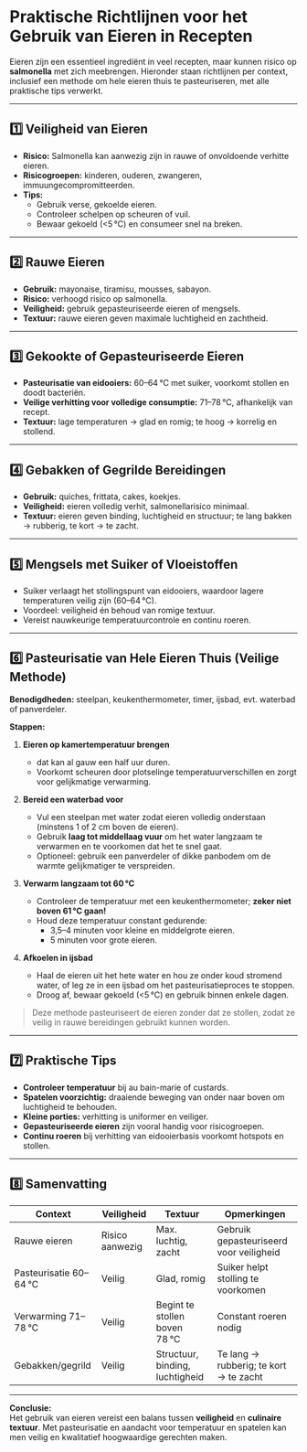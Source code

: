 # Praktische Richtlijnen voor het Gebruik van Eieren in Recepten

Eieren zijn een essentieel ingrediënt in veel recepten, maar kunnen risico op **salmonella** met zich meebrengen. Hieronder staan richtlijnen per context, inclusief een methode om hele eieren thuis te pasteuriseren, met alle praktische tips verwerkt.

---

## 1️⃣ Veiligheid van Eieren

- **Risico:** Salmonella kan aanwezig zijn in rauwe of onvoldoende verhitte eieren.  
- **Risicogroepen:** kinderen, ouderen, zwangeren, immuungecompromitteerden.  
- **Tips:**  
  - Gebruik verse, gekoelde eieren.  
  - Controleer schelpen op scheuren of vuil.  
  - Bewaar gekoeld (<5 °C) en consumeer snel na breken.

---

## 2️⃣ Rauwe Eieren

- **Gebruik:** mayonaise, tiramisu, mousses, sabayon.  
- **Risico:** verhoogd risico op salmonella.  
- **Veiligheid:** gebruik gepasteuriseerde eieren of mengsels.  
- **Textuur:** rauwe eieren geven maximale luchtigheid en zachtheid.

---

## 3️⃣ Gekookte of Gepasteuriseerde Eieren

- **Pasteurisatie van eidooiers:** 60–64 °C met suiker, voorkomt stollen en doodt bacteriën.  
- **Veilige verhitting voor volledige consumptie:** 71–78 °C, afhankelijk van recept.  
- **Textuur:** lage temperaturen → glad en romig; te hoog → korrelig en stollend.

---

## 4️⃣ Gebakken of Gegrilde Bereidingen

- **Gebruik:** quiches, frittata, cakes, koekjes.  
- **Veiligheid:** eieren volledig verhit, salmonellarisico minimaal.  
- **Textuur:** eieren geven binding, luchtigheid en structuur; te lang bakken → rubberig, te kort → te zacht.

---

## 5️⃣ Mengsels met Suiker of Vloeistoffen

- Suiker verlaagt het stollingspunt van eidooiers, waardoor lagere temperaturen veilig zijn (60–64 °C).  
- Voordeel: veiligheid én behoud van romige textuur.  
- Vereist nauwkeurige temperatuurcontrole en continu roeren.

---

## 6️⃣ Pasteurisatie van Hele Eieren Thuis (Veilige Methode)

**Benodigdheden:** steelpan, keukenthermometer, timer, ijsbad, evt. waterbad of panverdeler.

**Stappen:**
1. **Eieren op kamertemperatuur brengen**  
   - dat kan al gauw een half uur duren.
   - Voorkomt scheuren door plotselinge temperatuurverschillen en zorgt voor gelijkmatige verwarming.

2. **Bereid een waterbad voor**  
   - Vul een steelpan met water zodat eieren volledig onderstaan (minstens 1 of 2 cm boven de eieren).  
   - Gebruik **laag tot middellaag vuur** om het water langzaam te verwarmen en te voorkomen dat het te snel gaat.  
   - Optioneel: gebruik een panverdeler of dikke panbodem om de warmte gelijkmatiger te verspreiden.

3. **Verwarm langzaam tot 60 °C**  
   - Controleer de temperatuur met een keukenthermometer; **zeker niet boven 61 °C gaan!**   
   - Houd deze temperatuur constant gedurende:  
     - 3,5–4 minuten voor kleine en middelgrote eieren.  
     - 5 minuten voor grote eieren.  

4. **Afkoelen in ijsbad**  
   - Haal de eieren uit het hete water en hou ze onder koud stromend water, of leg ze in een ijsbad om het pasteurisatieproces te stoppen.  
   - Droog af, bewaar gekoeld (<5 °C) en gebruik binnen enkele dagen.

> Deze methode pasteuriseert de eieren zonder dat ze stollen, zodat ze veilig in rauwe bereidingen gebruikt kunnen worden.

---

## 7️⃣ Praktische Tips

- **Controleer temperatuur** bij au bain-marie of custards.  
- **Spatelen voorzichtig:** draaiende beweging van onder naar boven om luchtigheid te behouden.  
- **Kleine porties:** verhitting is uniformer en veiliger.  
- **Gepasteuriseerde eieren** zijn vooral handig voor risicogroepen.  
- **Continu roeren** bij verhitting van eidooierbasis voorkomt hotspots en stollen.  

---

## 8️⃣ Samenvatting

| Context                       | Veiligheid                         | Textuur                                 | Opmerkingen                                      |
|--------------------------------|------------------------------------|----------------------------------------|-------------------------------------------------|
| Rauwe eieren                  | Risico aanwezig                     | Max. luchtig, zacht                     | Gebruik gepasteuriseerd voor veiligheid        |
| Pasteurisatie 60–64 °C        | Veilig                               | Glad, romig                             | Suiker helpt stolling te voorkomen             |
| Verwarming 71–78 °C           | Veilig                               | Begint te stollen boven 78 °C          | Constant roeren nodig                            |
| Gebakken/gegrild              | Veilig                               | Structuur, binding, luchtigheid        | Te lang → rubberig; te kort → te zacht        |

---

**Conclusie:**  
Het gebruik van eieren vereist een balans tussen **veiligheid** en **culinaire textuur**. Met pasteurisatie en aandacht voor temperatuur en spatelen kan men veilig en kwalitatief hoogwaardige gerechten maken.
